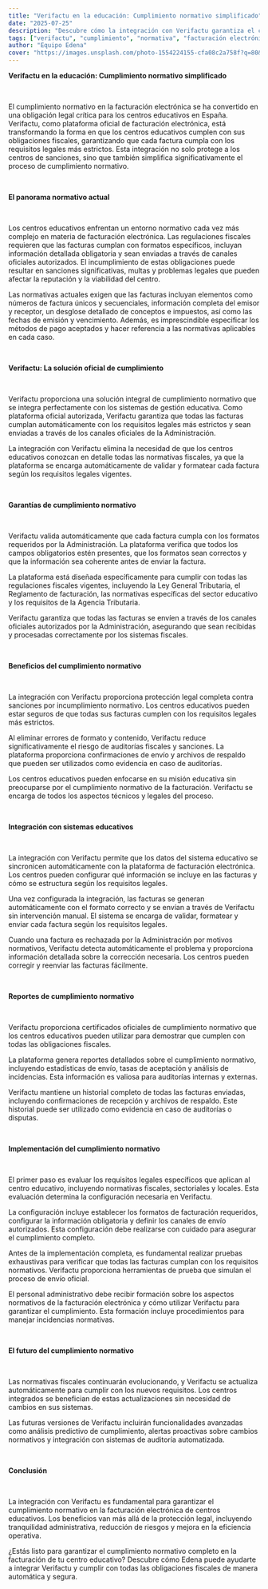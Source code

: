 ```yaml
---
title: "Verifactu en la educación: Cumplimiento normativo simplificado"
date: "2025-07-25"
description: "Descubre cómo la integración con Verifactu garantiza el cumplimiento normativo en la facturación electrónica de centros educativos."
tags: ["verifactu", "cumplimiento", "normativa", "facturación electrónica"]
author: "Equipo Edena"
cover: "https://images.unsplash.com/photo-1554224155-cfa08c2a758f?q=80&w=2026&auto=format&fit=crop&ixlib=rb-4.1.0&ixid=M3wxMjA3fDB8MHxwaG90by1wYWdlfHx8fGVufDB8fHx8fA%3D%3D"
---
```


**Verifactu en la educación: Cumplimiento normativo simplificado**

<br>

El cumplimiento normativo en la facturación electrónica se ha convertido en una obligación legal crítica para los centros educativos en España. Verifactu, como plataforma oficial de facturación electrónica, está transformando la forma en que los centros educativos cumplen con sus obligaciones fiscales, garantizando que cada factura cumpla con los requisitos legales más estrictos. Esta integración no solo protege a los centros de sanciones, sino que también simplifica significativamente el proceso de cumplimiento normativo.

<br>

**El panorama normativo actual**

<br>

Los centros educativos enfrentan un entorno normativo cada vez más complejo en materia de facturación electrónica. Las regulaciones fiscales requieren que las facturas cumplan con formatos específicos, incluyan información detallada obligatoria y sean enviadas a través de canales oficiales autorizados. El incumplimiento de estas obligaciones puede resultar en sanciones significativas, multas y problemas legales que pueden afectar la reputación y la viabilidad del centro.

Las normativas actuales exigen que las facturas incluyan elementos como números de factura únicos y secuenciales, información completa del emisor y receptor, un desglose detallado de conceptos e impuestos, así como las fechas de emisión y vencimiento. Además, es imprescindible especificar los métodos de pago aceptados y hacer referencia a las normativas aplicables en cada caso.

<br>

**Verifactu: La solución oficial de cumplimiento**

<br>

Verifactu proporciona una solución integral de cumplimiento normativo que se integra perfectamente con los sistemas de gestión educativa. Como plataforma oficial autorizada, Verifactu garantiza que todas las facturas cumplan automáticamente con los requisitos legales más estrictos y sean enviadas a través de los canales oficiales de la Administración.

La integración con Verifactu elimina la necesidad de que los centros educativos conozcan en detalle todas las normativas fiscales, ya que la plataforma se encarga automáticamente de validar y formatear cada factura según los requisitos legales vigentes.

<br>

**Garantías de cumplimiento normativo**

<br>

Verifactu valida automáticamente que cada factura cumpla con los formatos requeridos por la Administración. La plataforma verifica que todos los campos obligatorios estén presentes, que los formatos sean correctos y que la información sea coherente antes de enviar la factura.

La plataforma está diseñada específicamente para cumplir con todas las regulaciones fiscales vigentes, incluyendo la Ley General Tributaria, el Reglamento de facturación, las normativas específicas del sector educativo y los requisitos de la Agencia Tributaria.

Verifactu garantiza que todas las facturas se envíen a través de los canales oficiales autorizados por la Administración, asegurando que sean recibidas y procesadas correctamente por los sistemas fiscales.

<br>

**Beneficios del cumplimiento normativo**

<br>

La integración con Verifactu proporciona protección legal completa contra sanciones por incumplimiento normativo. Los centros educativos pueden estar seguros de que todas sus facturas cumplen con los requisitos legales más estrictos.

Al eliminar errores de formato y contenido, Verifactu reduce significativamente el riesgo de auditorías fiscales y sanciones. La plataforma proporciona confirmaciones de envío y archivos de respaldo que pueden ser utilizados como evidencia en caso de auditorías.

Los centros educativos pueden enfocarse en su misión educativa sin preocuparse por el cumplimiento normativo de la facturación. Verifactu se encarga de todos los aspectos técnicos y legales del proceso.

<br>

**Integración con sistemas educativos**

<br>

La integración con Verifactu permite que los datos del sistema educativo se sincronicen automáticamente con la plataforma de facturación electrónica. Los centros pueden configurar qué información se incluye en las facturas y cómo se estructura según los requisitos legales.

Una vez configurada la integración, las facturas se generan automáticamente con el formato correcto y se envían a través de Verifactu sin intervención manual. El sistema se encarga de validar, formatear y enviar cada factura según los requisitos legales.

Cuando una factura es rechazada por la Administración por motivos normativos, Verifactu detecta automáticamente el problema y proporciona información detallada sobre la corrección necesaria. Los centros pueden corregir y reenviar las facturas fácilmente.

<br>

**Reportes de cumplimiento normativo**

<br>

Verifactu proporciona certificados oficiales de cumplimiento normativo que los centros educativos pueden utilizar para demostrar que cumplen con todas las obligaciones fiscales.

La plataforma genera reportes detallados sobre el cumplimiento normativo, incluyendo estadísticas de envío, tasas de aceptación y análisis de incidencias. Esta información es valiosa para auditorías internas y externas.

Verifactu mantiene un historial completo de todas las facturas enviadas, incluyendo confirmaciones de recepción y archivos de respaldo. Este historial puede ser utilizado como evidencia en caso de auditorías o disputas.

<br>

**Implementación del cumplimiento normativo**

<br>

El primer paso es evaluar los requisitos legales específicos que aplican al centro educativo, incluyendo normativas fiscales, sectoriales y locales. Esta evaluación determina la configuración necesaria en Verifactu.

La configuración incluye establecer los formatos de facturación requeridos, configurar la información obligatoria y definir los canales de envío autorizados. Esta configuración debe realizarse con cuidado para asegurar el cumplimiento completo.

Antes de la implementación completa, es fundamental realizar pruebas exhaustivas para verificar que todas las facturas cumplan con los requisitos normativos. Verifactu proporciona herramientas de prueba que simulan el proceso de envío oficial.

El personal administrativo debe recibir formación sobre los aspectos normativos de la facturación electrónica y cómo utilizar Verifactu para garantizar el cumplimiento. Esta formación incluye procedimientos para manejar incidencias normativas.

<br>

**El futuro del cumplimiento normativo**

<br>

Las normativas fiscales continuarán evolucionando, y Verifactu se actualiza automáticamente para cumplir con los nuevos requisitos. Los centros integrados se benefician de estas actualizaciones sin necesidad de cambios en sus sistemas.

Las futuras versiones de Verifactu incluirán funcionalidades avanzadas como análisis predictivo de cumplimiento, alertas proactivas sobre cambios normativos y integración con sistemas de auditoría automatizada.

<br>

**Conclusión**

<br>

La integración con Verifactu es fundamental para garantizar el cumplimiento normativo en la facturación electrónica de centros educativos. Los beneficios van más allá de la protección legal, incluyendo tranquilidad administrativa, reducción de riesgos y mejora en la eficiencia operativa.

¿Estás listo para garantizar el cumplimiento normativo completo en la facturación de tu centro educativo? Descubre cómo Edena puede ayudarte a integrar Verifactu y cumplir con todas las obligaciones fiscales de manera automática y segura.
